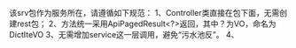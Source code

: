 该srv包作为服务所在，请遵循如下规范：
1、Controller类直接在包下面，无需创建rest包；
2、方法统一采用ApiPagedResult<?>返回，其中？为VO，命名为DictIteVO
3、无需增加service这一层调用，避免“污水池反”。
4、